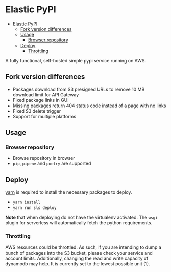# Elastic PyPI

- [Elastic PyPI](#elastic-pypi)
  - [Fork version differences](#fork-version-differences)
  - [Usage](#usage)
    - [Browser repository](#browser-repository)
  - [Deploy](#deploy)
    - [Throttling](#throttling)

A fully functional, self-hosted simple pypi service running on AWS.

## Fork version differences

- Packages download from S3 presigned URLs to remove 10 MB download limit for API Gateway
- Fixed package links in GUI
- Missing packages return 404 status code instead of a page with no links
- Fixed S3 delete trigger
- Support for multiple platforms

## Usage

### Browser repository

- Browse repository in browser
- `pip`, `pipenv` and `poetry` are supported

## Deploy

[yarn](https://yarnpkg.com/lang/en/) is required to install the necessary packages to deploy.

- `yarn install`
- `yarn run sls deploy`


**Note** that when deploying do not have the virtualenv activated. The `wsgi` plugin for serverless will automatically fetch the python requirements.

### Throttling

AWS resources could be throttled. As such, if you are intending to dump a bunch of packages into the S3 bucket, please check your
service and account limits. Additionally, changing the read and write capacity of dynamodb may help. It is currently set
to the lowest possible unit (1).
